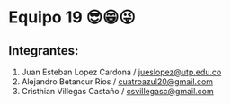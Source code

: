 # Equipo 19 😎😁😜 

## Integrantes:  
1. Juan Esteban Lopez Cardona / jueslopez@utp.edu.co  
2. Alejandro Betancur Rios / cuatroazul20@gmail.com  
3. Cristhian Villegas Castaño / csvillegasc@gmail.com

